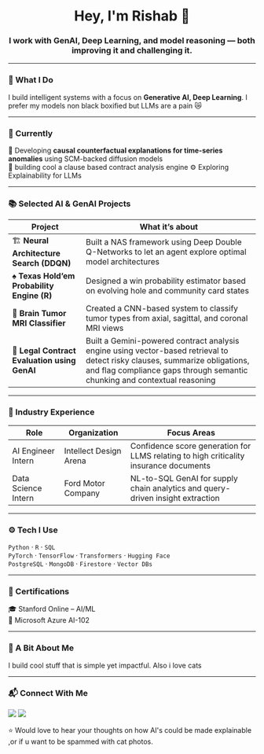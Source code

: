 <h1 align="center">Hey, I'm Rishab 👋</h1>
<h3 align="center">I work with GenAI, Deep Learning, and model reasoning — both improving it and challenging it.</h3>

---

### 🧠 What I Do
I build intelligent systems with a focus on **Generative AI, Deep Learning**. I prefer my models non black boxified but LLMs are a pain 😿

---

### 📍 Currently
🚧 Developing **causal counterfactual explanations for time-series anomalies** using SCM-backed diffusion models  
🧾 building cool a clause based contract analysis engine
⚙️ Exploring Explainability for LLMs

---

### 📚 Selected AI & GenAI Projects
| Project | What it’s about |
|---------|-----------------|
| 🏗️ **Neural Architecture Search (DDQN)** | Built a NAS framework using Deep Double Q-Networks to let an agent explore optimal model architectures |
| ♠ **Texas Hold’em Probability Engine (R)** | Designed a win probability estimator based on evolving hole and community card states |
| 🧠 **Brain Tumor MRI Classifier** | Created a CNN-based system to classify tumor types from axial, sagittal, and coronal MRI views |
| 📜 **Legal Contract Evaluation using GenAI** | Built a Gemini-powered contract analysis engine using vector-based retrieval to detect risky clauses, summarize obligations, and flag compliance gaps through semantic chunking and contextual reasoning |

---

### 💼 Industry Experience
| Role | Organization | Focus Areas |
|------|--------------|-------------|
| AI Engineer Intern | Intellect Design Arena | Confidence score generation for LLMS relating to high criticality insurance documents|
| Data Science Intern | Ford Motor Company | NL-to-SQL GenAI for supply chain analytics and query-driven insight extraction |

---


### ⚙️ Tech I Use

`Python` · `R` · `SQL`  
`PyTorch` · `TensorFlow` · `Transformers` · `Hugging Face`  
`PostgreSQL` · `MongoDB` · `Firestore` · `Vector DBs`  

---

### 📜 Certifications
🎓 Stanford Online – AI/ML  
🔷 Microsoft Azure AI-102  

---

### 💬 A Bit About Me
I build cool stuff that is simple yet impactful. Also i love cats

---

### 📬 Connect With Me
<p align="left">
<a href="https://linkedin.com/in/rishabnaveen" target="_blank"><img src="https://img.shields.io/badge/LinkedIn-blue?style=flat-square&logo=linkedin"></a>
<a href="mailto:rishab.naveen04@gmail.com"><img src="https://img.shields.io/badge/Email-grey?style=flat-square&logo=gmail"></a>
</p>

⭐️ Would love to hear your thoughts on how AI's could be made explainable ,or if u want to be spammed with cat photos.
